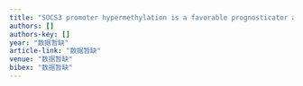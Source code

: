 ```yaml
---
title: "SOCS3 promoter hypermethylation is a favorable prognosticator and a novel indicator for G-CIMP-positive GBM patients"
authors: []
authors-key: []
year: "数据暂缺"
article-link: "数据暂缺"
venue: "数据暂缺"
bibex: "数据暂缺"
---
```


